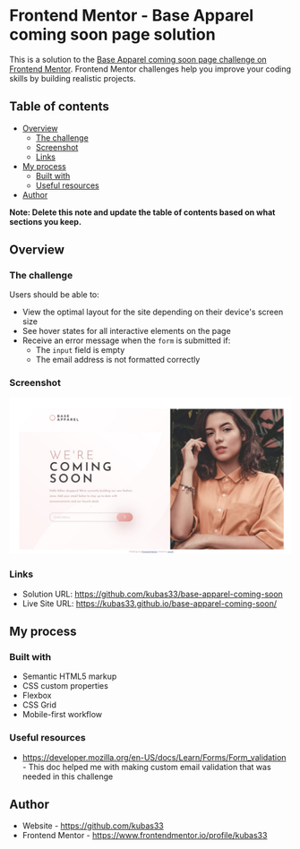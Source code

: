 # Frontend Mentor - Base Apparel coming soon page solution

This is a solution to the [Base Apparel coming soon page challenge on Frontend Mentor](https://www.frontendmentor.io/challenges/base-apparel-coming-soon-page-5d46b47f8db8a7063f9331a0). Frontend Mentor challenges help you improve your coding skills by building realistic projects. 

## Table of contents

- [Overview](#overview)
  - [The challenge](#the-challenge)
  - [Screenshot](#screenshot)
  - [Links](#links)
- [My process](#my-process)
  - [Built with](#built-with)
  - [Useful resources](#useful-resources)
- [Author](#author)

**Note: Delete this note and update the table of contents based on what sections you keep.**

## Overview

### The challenge

Users should be able to:

- View the optimal layout for the site depending on their device's screen size
- See hover states for all interactive elements on the page
- Receive an error message when the `form` is submitted if:
  - The `input` field is empty
  - The email address is not formatted correctly

### Screenshot

![](./screenshot.jpg)

### Links

- Solution URL: https://github.com/kubas33/base-apparel-coming-soon
- Live Site URL: https://kubas33.github.io/base-apparel-coming-soon/

## My process

### Built with

- Semantic HTML5 markup
- CSS custom properties
- Flexbox
- CSS Grid
- Mobile-first workflow

### Useful resources

- https://developer.mozilla.org/en-US/docs/Learn/Forms/Form_validation - This doc helped me with making custom email validation that was needed in this challenge

## Author

- Website - https://github.com/kubas33
- Frontend Mentor - https://www.frontendmentor.io/profile/kubas33

